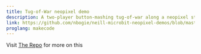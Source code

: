 ```yaml
---
title: Tug-of-War neopixel demo
description: A two-player button-mashing tug-of-war along a neopixel strip
link: https://github.com/nbogie/neill-microbit-neopixel-demos/blob/master/TugOfWarLEDs.md
proglang: makecode
---
```


Visit [The Repo]({{page.link}}) for more on this

